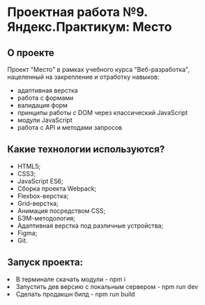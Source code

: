 <h1>Проектная работа №9. Яндекс.Практикум: Место</h1>
<h2>О проекте</h2>
<p>Проект "Место" в рамках учебного курса "Веб-разработка", нацеленный на закрепление и отработку навыков:
<ul>
<li>адаптивная верстка</li>
<li>работа с формами</li>
<li>валидация форм</li>
<li>принципы работы с DOM через классический JavaScript</li>
<li>модули JavaScript</li>
<li>работа с API и методами запросов</li>
  </ul>
  </p>
<h2>Какие технологии используются?</h2>
<ul>
<li>HTML5;</li>
<li>CSS3;</li>
<li>JavaScript ES6;</li>
<li>Сборка проекта Webpack;</li>
<li>Flexbox-верстка;</li>
<li>Grid-верстка;</li>
<li>Анимация посредством CSS;</li>
<li>БЭМ-методология;</li>
<li>Адаптивная верстка под различные устройства;</li>
<li>Figma;</li>
<li>Git.</li>
  </ul>
<h2>Запуск проекта:</h2>
<li>В терминале скачать модули - npm i</li>
<li>Запустить дев версию с локальным сервером - npm run dev</li>
<li>Сделать продакшн билд - npm run build</li>
